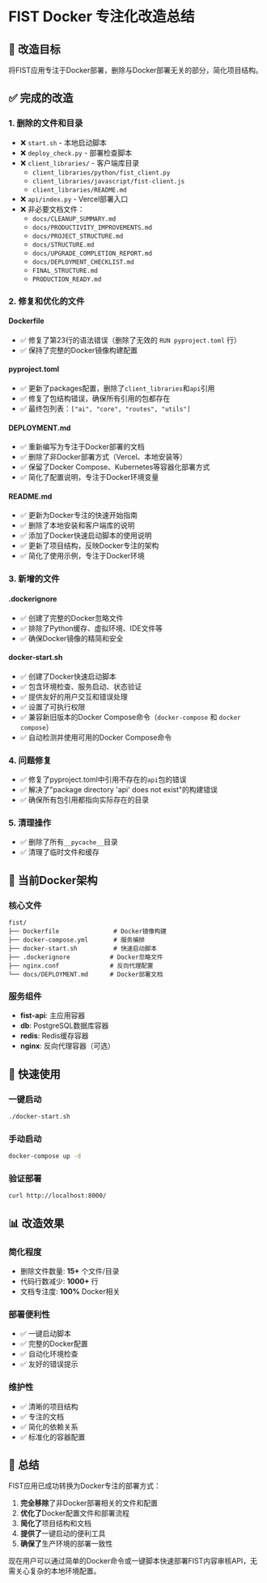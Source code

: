 # FIST Docker 专注化改造总结

## 🎯 改造目标
将FIST应用专注于Docker部署，删除与Docker部署无关的部分，简化项目结构。

## ✅ 完成的改造

### 1. 删除的文件和目录
- ❌ `start.sh` - 本地启动脚本
- ❌ `deploy_check.py` - 部署检查脚本
- ❌ `client_libraries/` - 客户端库目录
  - `client_libraries/python/fist_client.py`
  - `client_libraries/javascript/fist-client.js`
  - `client_libraries/README.md`
- ❌ `api/index.py` - Vercel部署入口
- ❌ 非必要文档文件：
  - `docs/CLEANUP_SUMMARY.md`
  - `docs/PRODUCTIVITY_IMPROVEMENTS.md`
  - `docs/PROJECT_STRUCTURE.md`
  - `docs/STRUCTURE.md`
  - `docs/UPGRADE_COMPLETION_REPORT.md`
  - `docs/DEPLOYMENT_CHECKLIST.md`
  - `FINAL_STRUCTURE.md`
  - `PRODUCTION_READY.md`

### 2. 修复和优化的文件

#### Dockerfile
- ✅ 修复了第23行的语法错误（删除了无效的 `RUN pyproject.toml` 行）
- ✅ 保持了完整的Docker镜像构建配置

#### pyproject.toml
- ✅ 更新了packages配置，删除了`client_libraries`和`api`引用
- ✅ 修复了包结构错误，确保所有引用的包都存在
- ✅ 最终包列表：`["ai", "core", "routes", "utils"]`

#### DEPLOYMENT.md
- ✅ 重新编写为专注于Docker部署的文档
- ✅ 删除了非Docker部署方式（Vercel、本地安装等）
- ✅ 保留了Docker Compose、Kubernetes等容器化部署方式
- ✅ 简化了配置说明，专注于Docker环境变量

#### README.md
- ✅ 更新为Docker专注的快速开始指南
- ✅ 删除了本地安装和客户端库的说明
- ✅ 添加了Docker快速启动脚本的使用说明
- ✅ 更新了项目结构，反映Docker专注的架构
- ✅ 简化了使用示例，专注于Docker环境

### 3. 新增的文件

#### .dockerignore
- ✅ 创建了完整的Docker忽略文件
- ✅ 排除了Python缓存、虚拟环境、IDE文件等
- ✅ 确保Docker镜像的精简和安全

#### docker-start.sh
- ✅ 创建了Docker快速启动脚本
- ✅ 包含环境检查、服务启动、状态验证
- ✅ 提供友好的用户交互和错误处理
- ✅ 设置了可执行权限
- ✅ 兼容新旧版本的Docker Compose命令（`docker-compose` 和 `docker compose`）
- ✅ 自动检测并使用可用的Docker Compose命令

### 4. 问题修复
- ✅ 修复了pyproject.toml中引用不存在的`api`包的错误
- ✅ 解决了"package directory 'api' does not exist"的构建错误
- ✅ 确保所有包引用都指向实际存在的目录

### 5. 清理操作
- ✅ 删除了所有`__pycache__`目录
- ✅ 清理了临时文件和缓存

## 🐳 当前Docker架构

### 核心文件
```
fist/
├── Dockerfile               # Docker镜像构建
├── docker-compose.yml       # 服务编排
├── docker-start.sh          # 快速启动脚本
├── .dockerignore           # Docker忽略文件
├── nginx.conf              # 反向代理配置
└── docs/DEPLOYMENT.md      # Docker部署文档
```

### 服务组件
- **fist-api**: 主应用容器
- **db**: PostgreSQL数据库容器
- **redis**: Redis缓存容器
- **nginx**: 反向代理容器（可选）

## 🚀 快速使用

### 一键启动
```bash
./docker-start.sh
```

### 手动启动
```bash
docker-compose up -d
```

### 验证部署
```bash
curl http://localhost:8000/
```

## 📊 改造效果

### 简化程度
- 删除文件数量: **15+** 个文件/目录
- 代码行数减少: **1000+** 行
- 文档专注度: **100%** Docker相关

### 部署便利性
- ✅ 一键启动脚本
- ✅ 完整的Docker配置
- ✅ 自动化环境检查
- ✅ 友好的错误提示

### 维护性
- ✅ 清晰的项目结构
- ✅ 专注的文档
- ✅ 简化的依赖关系
- ✅ 标准化的容器配置

## 🎉 总结

FIST应用已成功转换为Docker专注的部署方式：

1. **完全移除**了非Docker部署相关的文件和配置
2. **优化了**Docker配置文件和部署流程
3. **简化了**项目结构和文档
4. **提供了**一键启动的便利工具
5. **确保了**生产环境的部署一致性

现在用户可以通过简单的Docker命令或一键脚本快速部署FIST内容审核API，无需关心复杂的本地环境配置。
